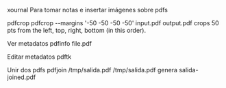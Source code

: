 xournal
Para tomar notas e insertar imágenes sobre pdfs


pdfcrop
pdfcrop --margins '-50 -50 -50 -50' input.pdf output.pdf
crops 50 pts from the left, top, right, bottom (in this order).

Ver metadatos
pdfinfo file.pdf

Editar metadatos
pdftk

Unir dos pdfs
pdfjoin /tmp/salida.pdf /tmp/salida.pdf
genera salida-joined.pdf

